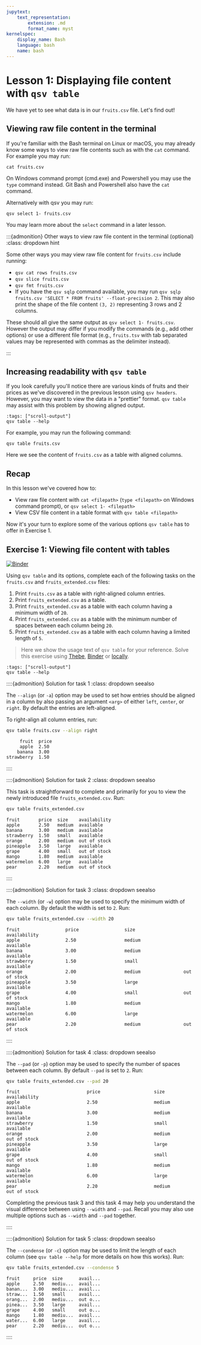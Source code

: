 ```yaml
---
jupytext:
    text_representation:
        extension: .md
        format_name: myst
kernelspec:
    display_name: Bash
    language: bash
    name: bash
---
```


# Lesson 1: Displaying file content with `qsv table`

We have yet to see what data is in our `fruits.csv` file. Let's find out!

## Viewing raw file content in the terminal

If you're familiar with the Bash terminal on Linux or macOS, you may already know some ways to view raw file contents such as with the `cat` command. For example you may run:

```{code-cell}
cat fruits.csv
```

On Windows command prompt (cmd.exe) and Powershell you may use the `type` command instead. Git Bash and Powershell also have the `cat` command.

Alternatively with qsv you may run:

```{code-cell}
qsv select 1- fruits.csv
```

You may learn more about the `select` command in a later lesson.

:::{admonition} Other ways to view raw file content in the terminal (optional)
:class: dropdown hint

Some other ways you may view raw file content for `fruits.csv` include running:

-   `qsv cat rows fruits.csv`
-   `qsv slice fruits.csv`
-   `qsv fmt fruits.csv`
-   If you have the `qsv sqlp` command available, you may run `qsv sqlp fruits.csv 'SELECT * FROM fruits' --float-precision 2`. This may also print the shape of the file content `(3, 2)` representing 3 rows and 2 columns.

These should all give the same output as `qsv select 1- fruits.csv`. However the output may differ if you modify the commands (e.g., add other options) or use a different file format (e.g., `fruits.tsv` with tab separated values may be represented with commas as the delimiter instead).

:::

## Increasing readability with `qsv table`

If you look carefully you'll notice there are various kinds of fruits and their prices as we've discovered in the previous lesson using `qsv headers`. However, you may want to view the data in a "prettier" format. `qsv table` may assist with this problem by showing aligned output.

```{code-cell}
:tags: ["scroll-output"]
qsv table --help
```

For example, you may run the following command:

```{code-cell}
qsv table fruits.csv
```

Here we see the content of `fruits.csv` as a table with aligned columns.

## Recap

In this lesson we've covered how to:

-   View raw file content with `cat <filepath>` (`type <filepath>` on Windows command prompt), or `qsv select 1- <filepath>`
-   View CSV file content in a table format with `qsv table <filepath>`

Now it's your turn to explore some of the various options `qsv table` has to offer in Exercise 1.

## Exercise 1: Viewing file content with tables

[![Binder](https://mybinder.org/badge_logo.svg)](https://mybinder.org/v2/gh/dathere/100.dathere.com/main?labpath=lessons%2F1%2Fexercise.ipynb)

Using `qsv table` and its options, complete each of the following tasks on the `fruits.csv` and `fruits_extended.csv` files:

1. Print `fruits.csv` as a table with right-aligned column entries.
2. Print `fruits_extended.csv` as a table.
3. Print `fruits_extended.csv` as a table with each column having a minimum width of `20`.
4. Print `fruits_extended.csv` as a table with the minimum number of spaces between each column being `20`.
5. Print `fruits_extended.csv` as a table with each column having a limited length of `5`.

> Here we show the usage text of `qsv table` for your reference. Solve this exercise using [Thebe](exercises-setup:thebe), [Binder](exercises-setup:binder) or [locally](exercises-setup:local).

```{code-cell}
:tags: ["scroll-output"]
qsv table --help
```

::::{admonition} Solution for task 1
:class: dropdown seealso

The `--align` (or `-a`) option may be used to set how entries should be aligned in a column by also passing an argument `<arg>` of either `left`, `center`, or `right`. By default the entries are left-aligned.

To right-align all column entries, run:

```bash
qsv table fruits.csv --align right
```

```console
     fruit  price
     apple  2.50
    banana  3.00
strawberry  1.50
```

::::

::::{admonition} Solution for task 2
:class: dropdown seealso

This task is straightforward to complete and primarily for you to view the newly introduced file `fruits_extended.csv`. Run:

```bash
qsv table fruits_extended.csv
```

```console
fruit       price  size    availability
apple       2.50   medium  available
banana      3.00   medium  available
strawberry  1.50   small   available
orange      2.00   medium  out of stock
pineapple   3.50   large   available
grape       4.00   small   out of stock
mango       1.80   medium  available
watermelon  6.00   large   available
pear        2.20   medium  out of stock
```

::::

::::{admonition} Solution for task 3
:class: dropdown seealso

The `--width` (or `-w`) option may be used to specify the minimum width of each column. By default the width is set to `2`. Run:

```bash
qsv table fruits_extended.csv --width 20
```

```console
fruit                 price                 size                  availability
apple                 2.50                  medium                available
banana                3.00                  medium                available
strawberry            1.50                  small                 available
orange                2.00                  medium                out of stock
pineapple             3.50                  large                 available
grape                 4.00                  small                 out of stock
mango                 1.80                  medium                available
watermelon            6.00                  large                 available
pear                  2.20                  medium                out of stock
```

::::

::::{admonition} Solution for task 4
:class: dropdown seealso

The `--pad` (or `-p`) option may be used to specify the number of spaces between each column. By default `--pad` is set to `2`. Run:

```bash
qsv table fruits_extended.csv --pad 20
```

```console
fruit                         price                    size                      availability
apple                         2.50                     medium                    available
banana                        3.00                     medium                    available
strawberry                    1.50                     small                     available
orange                        2.00                     medium                    out of stock
pineapple                     3.50                     large                     available
grape                         4.00                     small                     out of stock
mango                         1.80                     medium                    available
watermelon                    6.00                     large                     available
pear                          2.20                     medium                    out of stock
```

Completing the previous task 3 and this task 4 may help you understand the visual difference between using `--width` and `--pad`. Recall you may also use multiple options such as `--width` and `--pad` together.

::::

::::{admonition} Solution for task 5
:class: dropdown seealso

The `--condense` (or `-c`) option may be used to limit the length of each column (see `qsv table --help` for more details on how this works). Run:

```bash
qsv table fruits_extended.csv --condense 5
```

```console
fruit     price  size      avail...
apple     2.50   mediu...  avail...
banan...  3.00   mediu...  avail...
straw...  1.50   small     avail...
orang...  2.00   mediu...  out o...
pinea...  3.50   large     avail...
grape     4.00   small     out o...
mango     1.80   mediu...  avail...
water...  6.00   large     avail...
pear      2.20   mediu...  out o...
```

::::
